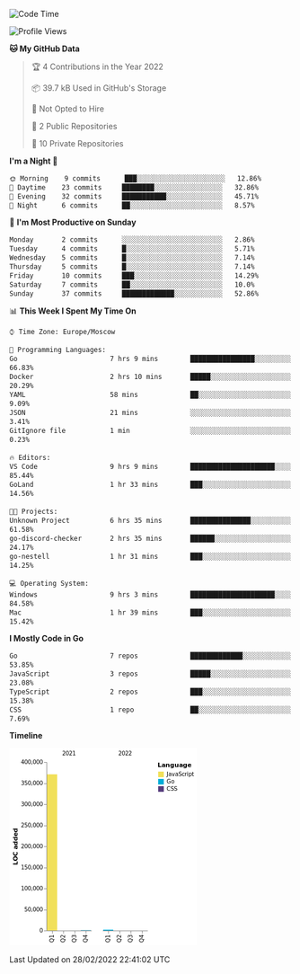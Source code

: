 <!--START_SECTION:waka-->
![Code Time](http://img.shields.io/badge/Code%20Time-195%20hrs%2046%20mins-blue)

![Profile Views](http://img.shields.io/badge/Profile%20Views-2-blue)

**🐱 My GitHub Data** 

> 🏆 4 Contributions in the Year 2022
 > 
> 📦 39.7 kB Used in GitHub's Storage 
 > 
> 🚫 Not Opted to Hire
 > 
> 📜 2 Public Repositories 
 > 
> 🔑 10 Private Repositories  
 > 
**I'm a Night 🦉** 

```text
🌞 Morning    9 commits      ███░░░░░░░░░░░░░░░░░░░░░░   12.86% 
🌆 Daytime    23 commits     ████████░░░░░░░░░░░░░░░░░   32.86% 
🌃 Evening    32 commits     ███████████░░░░░░░░░░░░░░   45.71% 
🌙 Night      6 commits      ██░░░░░░░░░░░░░░░░░░░░░░░   8.57%

```
📅 **I'm Most Productive on Sunday** 

```text
Monday       2 commits      ░░░░░░░░░░░░░░░░░░░░░░░░░   2.86% 
Tuesday      4 commits      █░░░░░░░░░░░░░░░░░░░░░░░░   5.71% 
Wednesday    5 commits      █░░░░░░░░░░░░░░░░░░░░░░░░   7.14% 
Thursday     5 commits      █░░░░░░░░░░░░░░░░░░░░░░░░   7.14% 
Friday       10 commits     ███░░░░░░░░░░░░░░░░░░░░░░   14.29% 
Saturday     7 commits      ██░░░░░░░░░░░░░░░░░░░░░░░   10.0% 
Sunday       37 commits     █████████████░░░░░░░░░░░░   52.86%

```


📊 **This Week I Spent My Time On** 

```text
⌚︎ Time Zone: Europe/Moscow

💬 Programming Languages: 
Go                       7 hrs 9 mins        ████████████████░░░░░░░░░   66.83% 
Docker                   2 hrs 10 mins       █████░░░░░░░░░░░░░░░░░░░░   20.29% 
YAML                     58 mins             ██░░░░░░░░░░░░░░░░░░░░░░░   9.09% 
JSON                     21 mins             ░░░░░░░░░░░░░░░░░░░░░░░░░   3.41% 
GitIgnore file           1 min               ░░░░░░░░░░░░░░░░░░░░░░░░░   0.23%

🔥 Editors: 
VS Code                  9 hrs 9 mins        █████████████████████░░░░   85.44% 
GoLand                   1 hr 33 mins        ███░░░░░░░░░░░░░░░░░░░░░░   14.56%

🐱‍💻 Projects: 
Unknown Project          6 hrs 35 mins       ███████████████░░░░░░░░░░   61.58% 
go-discord-checker       2 hrs 35 mins       ██████░░░░░░░░░░░░░░░░░░░   24.17% 
go-nestell               1 hr 31 mins        ███░░░░░░░░░░░░░░░░░░░░░░   14.25%

💻 Operating System: 
Windows                  9 hrs 3 mins        █████████████████████░░░░   84.58% 
Mac                      1 hr 39 mins        ███░░░░░░░░░░░░░░░░░░░░░░   15.42%

```

**I Mostly Code in Go** 

```text
Go                       7 repos             █████████████░░░░░░░░░░░░   53.85% 
JavaScript               3 repos             █████░░░░░░░░░░░░░░░░░░░░   23.08% 
TypeScript               2 repos             ███░░░░░░░░░░░░░░░░░░░░░░   15.38% 
CSS                      1 repo              ██░░░░░░░░░░░░░░░░░░░░░░░   7.69%

```


**Timeline**

![Chart not found](https://raw.githubusercontent.com/jeezft/jeezft/main/charts/bar_graph.png) 


 Last Updated on 28/02/2022 22:41:02 UTC
<!--END_SECTION:waka-->
